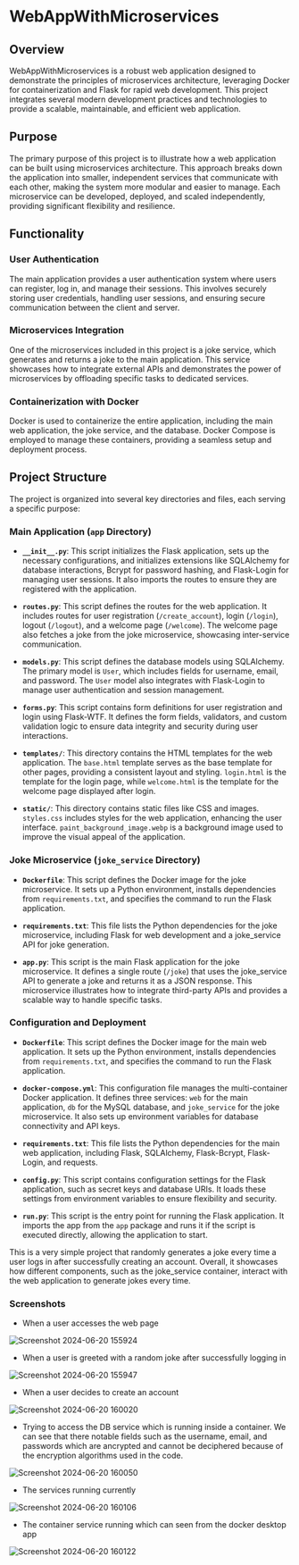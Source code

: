 # WebAppWithMicroservices

## Overview

WebAppWithMicroservices is a robust web application designed to demonstrate the principles of microservices architecture, leveraging Docker for containerization and Flask for rapid web development. This project integrates several modern development practices and technologies to provide a scalable, maintainable, and efficient web application.

## Purpose

The primary purpose of this project is to illustrate how a web application can be built using microservices architecture. This approach breaks down the application into smaller, independent services that communicate with each other, making the system more modular and easier to manage. Each microservice can be developed, deployed, and scaled independently, providing significant flexibility and resilience.

## Functionality

### User Authentication

The main application provides a user authentication system where users can register, log in, and manage their sessions. This involves securely storing user credentials, handling user sessions, and ensuring secure communication between the client and server.

### Microservices Integration

One of the microservices included in this project is a joke service, which generates and returns a joke to the main application. This service showcases how to integrate external APIs and demonstrates the power of microservices by offloading specific tasks to dedicated services.

### Containerization with Docker

Docker is used to containerize the entire application, including the main web application, the joke service, and the database. Docker Compose is employed to manage these containers, providing a seamless setup and deployment process.

## Project Structure

The project is organized into several key directories and files, each serving a specific purpose:

### Main Application (`app` Directory)

- **`__init__.py`**: This script initializes the Flask application, sets up the necessary configurations, and initializes extensions like SQLAlchemy for database interactions, Bcrypt for password hashing, and Flask-Login for managing user sessions. It also imports the routes to ensure they are registered with the application.

- **`routes.py`**: This script defines the routes for the web application. It includes routes for user registration (`/create_account`), login (`/login`), logout (`/logout`), and a welcome page (`/welcome`). The welcome page also fetches a joke from the joke microservice, showcasing inter-service communication.

- **`models.py`**: This script defines the database models using SQLAlchemy. The primary model is `User`, which includes fields for username, email, and password. The `User` model also integrates with Flask-Login to manage user authentication and session management.

- **`forms.py`**: This script contains form definitions for user registration and login using Flask-WTF. It defines the form fields, validators, and custom validation logic to ensure data integrity and security during user interactions.

- **`templates/`**: This directory contains the HTML templates for the web application. The `base.html` template serves as the base template for other pages, providing a consistent layout and styling. `login.html` is the template for the login page, while `welcome.html` is the template for the welcome page displayed after login.

- **`static/`**: This directory contains static files like CSS and images. `styles.css` includes styles for the web application, enhancing the user interface. `paint_background_image.webp` is a background image used to improve the visual appeal of the application.

### Joke Microservice (`joke_service` Directory)

- **`Dockerfile`**: This script defines the Docker image for the joke microservice. It sets up a Python environment, installs dependencies from `requirements.txt`, and specifies the command to run the Flask application.

- **`requirements.txt`**: This file lists the Python dependencies for the joke microservice, including Flask for web development and a joke_service API for joke generation.

- **`app.py`**: This script is the main Flask application for the joke microservice. It defines a single route (`/joke`) that uses the joke_service API to generate a joke and returns it as a JSON response. This microservice illustrates how to integrate third-party APIs and provides a scalable way to handle specific tasks.

### Configuration and Deployment

- **`Dockerfile`**: This script defines the Docker image for the main web application. It sets up the Python environment, installs dependencies from `requirements.txt`, and specifies the command to run the Flask application.

- **`docker-compose.yml`**: This configuration file manages the multi-container Docker application. It defines three services: `web` for the main application, `db` for the MySQL database, and `joke_service` for the joke microservice. It also sets up environment variables for database connectivity and API keys.

- **`requirements.txt`**: This file lists the Python dependencies for the main web application, including Flask, SQLAlchemy, Flask-Bcrypt, Flask-Login, and requests.

- **`config.py`**: This script contains configuration settings for the Flask application, such as secret keys and database URIs. It loads these settings from environment variables to ensure flexibility and security.

- **`run.py`**: This script is the entry point for running the Flask application. It imports the app from the `app` package and runs it if the script is executed directly, allowing the application to start.


This is a very simple project that randomly generates a joke every time a user logs in after successfully creating an account. Overall, it showcases how different components, such as the joke_service container, interact with the web application to generate jokes every time.

### Screenshots

- When a user accesses the web page
  
![Screenshot 2024-06-20 155924](https://github.com/pnsudhanva/Formula-1-score-prediction-using-analytics-and-machine-learning/assets/14261453/2789f4f6-77df-4422-81cc-204cc5bd7a87)

- When a user is greeted with a random joke after successfully logging in

![Screenshot 2024-06-20 155947](https://github.com/pnsudhanva/Formula-1-score-prediction-using-analytics-and-machine-learning/assets/14261453/7d15b3c7-3e74-496e-ad30-106ea66a631a)

- When a user decides to create an account

![Screenshot 2024-06-20 160020](https://github.com/pnsudhanva/Formula-1-score-prediction-using-analytics-and-machine-learning/assets/14261453/7b3c41b1-df01-4f6d-8787-dac11d0b405c)

- Trying to access the DB service which is running inside a container. We can see that there notable fields such as the username, email, and passwords which are ancrypted and cannot be deciphered because of the encryption algorithms used in the code.

![Screenshot 2024-06-20 160050](https://github.com/pnsudhanva/Formula-1-score-prediction-using-analytics-and-machine-learning/assets/14261453/735d5b9f-603b-4ad1-aaa3-2c4cccccffba)

- The services running currently

![Screenshot 2024-06-20 160106](https://github.com/pnsudhanva/Formula-1-score-prediction-using-analytics-and-machine-learning/assets/14261453/235ea385-f70f-4f8d-a5b9-7dd4f8f4d72c)

- The container service running which can seen from the docker desktop app

![Screenshot 2024-06-20 160122](https://github.com/pnsudhanva/Formula-1-score-prediction-using-analytics-and-machine-learning/assets/14261453/a8035183-08a5-49c8-921e-ebf05a90f87f)

